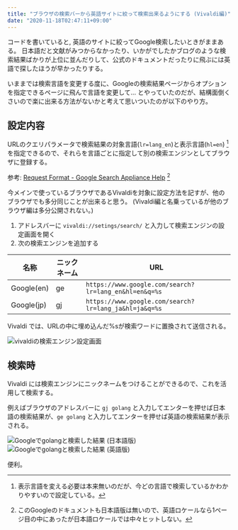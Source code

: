 ```yaml
---
title: "ブラウザの検索バーから英語サイトに絞って検索出来るようにする (Vivaldi編)"
date: "2020-11-18T02:47:11+09:00"
---
```


コードを書いていると, 英語のサイトに絞ってGoogle検索したいときがままある。
日本語だと文献がみつからなかったり、いかがでしたかブログのような検索結果ばかりが上位に並んだりして、公式のドキュメントだったりに飛ぶには英語で探したほうが早かったりする。

いままでは検索言語を変更する度に、Googleの検索結果ページからオプションを指定できるページに飛んで言語を変更して... とやっていたのだが、結構面倒くさいので楽に出来る方法がないかと考えて思いついたのが以下のやり方。

## 設定内容

URLのクエリパラメータで検索結果の対象言語(`lr=lang_en`)と表示言語(`hl=en`) [^1] を指定できるので、それらを言語ごとに指定して別の検索エンジンとしてブラウザに登録する。

参考: [Request Format - Google Search Appliance Help](https://support.google.com/gsa/answer/6329265?hl=en) [^2]

今メインで使っているブラウザであるVivaldiを対象に設定方法を記すが、他のブラウザでも多分同じことが出来ると思う。
(Vivaldi編と名乗っているが他のブラウザ編は多分公開されない。)

1. アドレスバーに `vivaldi://setings/search/` と入力して検索エンジンの設定画面を開く
2. 次の検索エンジンを追加する

| 名称 | ニックネーム | URL |
| --- | --- | --- |
| Google(en) | ge | `https://www.google.com/search?lr=lang_en&hl=en&q=%s` |
| Google(jp) | gj | `https://www.google.com/search?lr=lang_ja&hl=ja&q=%s` |

Vivaldi では、URLの中に埋め込んだ%sが検索ワードに置換されて送信される。

![vivaldiの検索エンジン設定画面](https://blob.yammer.jp/vivaldi-settings-search.png)

## 検索時

Vivaldi には検索エンジンにニックネームをつけることができるので、これを活用して検索する。

例えばブラウザのアドレスバーに `gj golang` と入力してエンターを押せば日本語の検索結果が、`ge golang` と入力してエンターを押せば英語の検索結果が表示される。


![Googleでgolangと検索した結果 (日本語版)](https://blob.yammer.jp/google-search-golang-ja.png)
![Googleでgolangと検索した結果 (英語版)](https://blob.yammer.jp/google-search-golang-en.png)

便利。

[^1]: 表示言語を変える必要は本来無いのだが、今どの言語で検索しているかわかりやすいので設定している。
[^2]: このGoogleのドキュメントも日本語版は無いので、英語ロケールなら1ページ目の中にあったが日本語ロケールでは中々ヒットしない。
